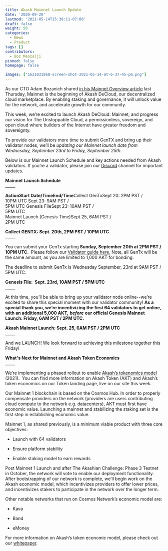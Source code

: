 ```yaml
---
title: Akash Mainnet Launch Update
date: '2020-09-20'
lastmod: '2021-05-14T15:38:11-07:00'
draft: false
weight: 50
categories:
  - News
  - Product
tags: []
contributors:
  - Boz Menzalji
pinned: false
homepage: false

images: ["1621031868-screen-shot-2021-05-14-at-6-37-45-pm.png"]
---
```

As our CTO Adam Bozanich shared [in his Mainnet Overview article](https://akash.network/blog/akash-decloud-mainnet-overview/) last Thursday, Mainnet is the beginning of Akash DeCloud, our decentralized cloud marketplace. By enabling staking and governance, it will unlock value for the network, and accelerate growth for our community. 

This week, we’re excited to launch Akash DeCloud: Mainnet, and progress our vision for The Unstoppable Cloud, a permissionless, sovereign, and open cloud where builders of the Internet have greater freedom and sovereignty.

To provide our validators more time to submit GenTX and bring up their validator nodes, we’ll be _updating our Mainnet launch date from Wednesday, September 23rd to Friday, September 25th_.

Below is our Mainnet Launch Schedule and key actions needed from Akash validators. If you’re a validator, please join our [Discord](http://discord.akash.network) channel for important updates.

  
**Mainnet Launch Schedule**  
\_\_\_\_\_

**ActionStart Date/TimeEnd/Time**Collect GenTxSept 20: 2PM PST /  
10PM UTC Sept 23: 9AM PST /  
5PM UTC Genesis FileSept 23: 10AM PST /  
5PM UTC   
Mainnet Launch (Genesis Time)Sept 25, 6AM PST /  
2PM UTC  

  
**Collect GENTX: Sept. 20th, 2PM PST / 10PM UTC**  
\_\_\_\_\_  
  
You can submit your GenTx starting **Sunday, September 20th at 2PM PST / 10PM UTC**.  Please follow our [Validator guide here.](https://docs.akash.network/validator-guides/gentx) Note, all GenTx will be the same amount, as you are limited to 1,000 AKT for bonding.

The deadline to submit GenTx is Wednesday September, 23rd at 9AM PST / 5PM UTC.

  
**Genesis File:  Sept. 23rd, 10AM PST / 5PM UTC**  
\_\_\_\_\_

At this time, you’ll be able to bring up your validator node online--we’re excited to share this special moment with our validator community! **As a special thank you, we’re incentivizing the first 64 validators to get online, with an additional 5,000 AKT,** _**before**_ **our official Genesis Mainnet Launch: Friday, 6AM PST / 2PM UTC.**

  
**Akash Mainnet Launch: Sept. 25, 6AM PST / 2PM UTC**  
\_\_\_\_\_  
  
And we LAUNCH! We look forward to achieving this milestone together this Friday!

  
**What's Next for Mainnet and Akash Token Economics**  
\_\_\_\_\_

We’re implementing a phased rollout to enable [Akash’s tokenomics model](https://akash-web-prod.s3.amazonaws.com/uploads/2020/03/akash-econ.pdf') (2021).  You can find more information on Akash Token (AKT) and Akash’s token economics on our Token landing page, live on our site this week.

Our Mainnet 1 blockchain is based on the Cosmos Hub. In order to properly compensate providers on the network (providers are users contributing cloud compute to the network e.g. datacenters), AKT must first have economic value. Launching a mainnet and stabilizing the staking set is the first step in establishing economic value.

Mainnet 1, as shared previously, is a minimum viable product with three core objectives:

*   Launch with 64 validators
    
*   Ensure platform stability
    
*   Enable staking model to earn rewards
    

Post Mainnet 1 Launch and after The Akashian Challenge: Phase 3 Testnet in October, the network will vote to enable our deployment functionality.  After bootstrapping of our network is complete, we’ll begin work on the Akash economic model, which incentivizes providers to offer lower prices, and incentivizes stakers to participate in the network over the longer term. 

Other notable networks that run on Cosmos Network’s economic model are:

*   Kava
    
*   Band
    
*   eMoney
    

For more information on Akash’s token economic model, please check out our [whitepaper](https://akash-web-prod.s3.amazonaws.com/uploads/2020/03/akash-econ.pdf).